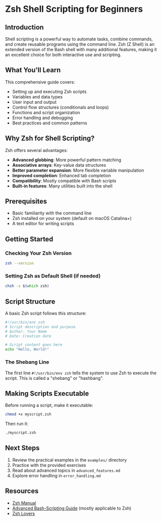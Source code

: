 # Zsh Shell Scripting for Beginners

## Introduction

Shell scripting is a powerful way to automate tasks, combine commands, and create reusable programs using the command line. Zsh (Z Shell) is an extended version of the Bash shell with many additional features, making it an excellent choice for both interactive use and scripting.

## What You'll Learn

This comprehensive guide covers:
- Setting up and executing Zsh scripts
- Variables and data types
- User input and output
- Control flow structures (conditionals and loops)
- Functions and script organization
- Error handling and debugging
- Best practices and common patterns

## Why Zsh for Shell Scripting?

Zsh offers several advantages:
- **Advanced globbing**: More powerful pattern matching
- **Associative arrays**: Key-value data structures
- **Better parameter expansion**: More flexible variable manipulation
- **Improved completion**: Enhanced tab completion
- **Compatibility**: Mostly compatible with Bash scripts
- **Built-in features**: Many utilities built into the shell

## Prerequisites

- Basic familiarity with the command line
- Zsh installed on your system (default on macOS Catalina+)
- A text editor for writing scripts

## Getting Started

### Checking Your Zsh Version

```zsh
zsh --version
```

### Setting Zsh as Default Shell (if needed)

```zsh
chsh -s $(which zsh)
```

## Script Structure

A basic Zsh script follows this structure:

```zsh
#!/usr/bin/env zsh
# Script description and purpose
# Author: Your Name
# Date: Creation date

# Script content goes here
echo "Hello, World!"
```

### The Shebang Line

The first line `#!/usr/bin/env zsh` tells the system to use Zsh to execute the script. This is called a "shebang" or "hashbang".

## Making Scripts Executable

Before running a script, make it executable:

```zsh
chmod +x myscript.zsh
```

Then run it:

```zsh
./myscript.zsh
```

## Next Steps

1. Review the practical examples in the `examples/` directory
2. Practice with the provided exercises
3. Read about advanced topics in `advanced_features.md`
4. Explore error handling in `error_handling.md`

## Resources

- [Zsh Manual](http://zsh.sourceforge.net/Doc/)
- [Advanced Bash-Scripting Guide](https://tldp.org/LDP/abs/html/) (mostly applicable to Zsh)
- [Zsh Lovers](https://grml.org/zsh/zsh-lovers.html)
